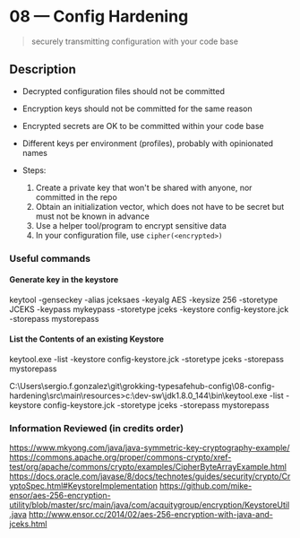 # 08 &mdash; Config Hardening
> securely transmitting configuration with your code base

## Description
+ Decrypted configuration files should not be committed
+ Encryption keys should not be committed for the same reason
+ Encrypted secrets are OK to be committed within your code base
+ Different keys per environment (profiles), probably with opinionated names

+ Steps:
  1. Create a private key that won't be shared with anyone, nor committed in the repo
  2. Obtain an initialization vector, which does not have to be secret but must not be known in advance
  3. Use a helper tool/program to encrypt sensitive data
  4. In your configuration file, use `cipher(<encrypted>)`
  
  
### Useful commands

#### Generate key in the keystore
keytool -genseckey -alias jceksaes -keyalg AES -keysize 256 -storetype JCEKS -keypass mykeypass -storetype jceks -keystore config-keystore.jck -storepass mystorepass

#### List the Contents of an existing Keystore 
keytool.exe -list -keystore config-keystore.jck -storetype jceks -storepass mystorepass

  
C:\Users\sergio.f.gonzalez\git\grokking-typesafehub-config\08-config-hardening\src\main\resources>c:\dev-sw\jdk1.8.0_144\bin\keytool.exe -list -keystore config-keystore.jck -storetype jceks -storepass mystorepass  


### Information Reviewed (in credits order)
https://www.mkyong.com/java/java-symmetric-key-cryptography-example/
https://commons.apache.org/proper/commons-crypto/xref-test/org/apache/commons/crypto/examples/CipherByteArrayExample.html
https://docs.oracle.com/javase/8/docs/technotes/guides/security/crypto/CryptoSpec.html#KeystoreImplementation
https://github.com/mike-ensor/aes-256-encryption-utility/blob/master/src/main/java/com/acquitygroup/encryption/KeystoreUtil.java
http://www.ensor.cc/2014/02/aes-256-encryption-with-java-and-jceks.html